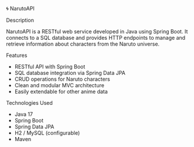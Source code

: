  🌀 NarutoAPI

Description

NarutoAPI is a RESTful web service developed in Java using Spring Boot. It connects to a SQL database and provides HTTP endpoints to manage and retrieve information about characters from the Naruto universe.

 Features

- RESTful API with Spring Boot
- SQL database integration via Spring Data JPA
- CRUD operations for Naruto characters
- Clean and modular MVC architecture
- Easily extendable for other anime data

Technologies Used

- Java 17
- Spring Boot
- Spring Data JPA
- H2 / MySQL (configurable)
- Maven

